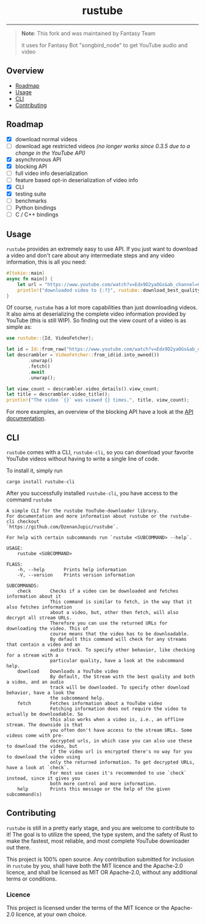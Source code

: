 # <div align="center"> rustube </div>

---

> **Note**: This fork and was maintained by Fantasy Team
> 
> it uses for Fantasy Bot "songbird_node" to get YouTube audio and video

## Overview

- [Roadmap](#roadmap)
- [Usage](#usage)
- [CLI](#cli)
- [Contributing](#contributing)

## Roadmap

- [x] download normal videos
- [ ] download age restricted videos *(no longer works since 0.3.5 due to a change in the YouTube API)*
- [x] asynchronous API
- [x] blocking API
- [ ] full video info deserialization
- [ ] feature based opt-in deserialization of video info
- [x] CLI
- [x] testing suite
- [ ] benchmarks
- [ ] Python bindings
- [ ] C / C++ bindings

## Usage

`rustube` provides an extremely easy to use API. If you just want to download a video and don't care about any
intermediate steps and any video information, this is all you need:

```rust
#[tokio::main]
async fn main() {
    let url = "https://www.youtube.com/watch?v=Edx9D2yaOGs&ab_channel=CollegeHumor";
    println!("downloaded video to {:?}", rustube::download_best_quality(&url).await.unwrap());
}
```

Of course, `rustube` has a lot more capabilities than just downloading videos. It also aims at deserializing the
complete video information provided by YouTube (this is still WIP). So finding out the view count of a video is as
simple as:

```rust
use rustube::{Id, VideoFetcher};

let id = Id::from_raw("https://www.youtube.com/watch?v=Edx9D2yaOGs&ab_channel=CollegeHumor").unwrap();
let descrambler = VideoFetcher::from_id(id.into_owned())
        .unwrap()
        .fetch()
        .await
        .unwrap();

let view_count = descrambler.video_details().view_count;
let title = descrambler.video_title();
println!("The video `{}` was viewed {} times.", title, view_count);
```

For more examples, an overview of the blocking API have a look at the [API documentation].

## CLI

`rustube` comes with a CLI, `rustube-cli`, so you can download your favorite YouTube videos without having to write a
single line of code.

To install it, simply run

```
cargo install rustube-cli
```

After you successfully installed `rustube-cli`, you have access to the command `rustube`

```
A simple CLI for the rustube YouTube-downloader library.
For documentation and more information about rustube or the rustube-cli checkout
`https://github.com/DzenanJupic/rustube`.

For help with certain subcommands run `rustube <SUBCOMMAND> --help`.

USAGE:
    rustube <SUBCOMMAND>

FLAGS:
    -h, --help       Prints help information
    -V, --version    Prints version information

SUBCOMMANDS:
    check       Checks if a video can be downloaded and fetches information about it
                This command is similar to fetch, in the way that it also fetches information
                about a video, but, other then fetch, will also decrypt all stream URLs.
                Therefore you can use the returned URLs for downloading the video. This of
                course means that the video has to be downloadable.
                By default this command will check for any streams that contain a video and an
                audio track. To specify other behavior, like checking for a stream with a
                particular quality, have a look at the subcommand help.
    download    Downloads a YouTube video
                By default, the Stream with the best quality and both a video, and an audio
                track will be downloaded. To specify other download behavior, have a look the
                the subcommand help.
    fetch       Fetches information about a YouTube video
                Fetching information does not require the video to actually be downloadable. So
                this also works when a video is, i.e., an offline stream. The downside is that
                you often don't have access to the stream URLs. Some videos come with pre-
                decrypted urls, in which case you can also use these to download the video, but
                if the video url is encrypted there's no way for you to download the video using
                only the returned information. To get decrypted URLs, have a look at `check`.
                For most use cases it's recommended to use `check` instead, since it gives you
                both more control and more information.
    help        Prints this message or the help of the given subcommand(s)
```

## Contributing

`rustube` is still in a pretty early stage, and you are welcome to contribute to it! The goal is to utilize the speed,
the type system, and the safety of Rust to make the fastest, most reliable, and most complete YouTube downloader out
there.

This project is 100% open source. Any contribution submitted for inclusion in `rustube` by you, shall have both the MIT
licence and the Apache-2.0 licence, and shall be licensed as MIT OR Apache-2.0, without any additional terms or
conditions.

### Licence

This project is licensed under the terms of the MIT licence or the Apache-2.0 licence, at your own choice.


[API documentation]: https://docs.rs/rustube/
